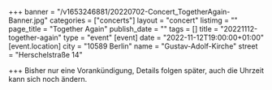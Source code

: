 +++
banner = "/v1653246881/20220702-Concert_TogetherAgain-Banner.jpg"
categories = ["concerts"]
layout = "concert"
listimg = ""
page_title = "Together Again"
publish_date = ""
tags = []
title = "20221112-together-again"
type = "event"
[event]
date = "2022-11-12T19:00:00+01:00"
[event.location]
city = "10589 Berlin"
name = "Gustav-Adolf-Kirche"
street = "Herschelstraße 14"

+++
Bisher nur eine Vorankündigung, Details folgen später, auch die Uhrzeit kann sich noch ändern.
